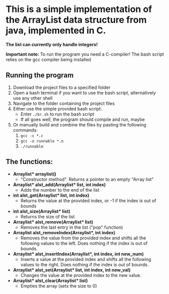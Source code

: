 # This is a simple implementation of the ArrayList data structure from java, implemented in C. 

**The list can currently only handle integers!**

**Important note:** To run the program you need a C-compiler! The bash script relies on the gcc compiler being installed

## Running the program
1. Download the project files to a specified folder
2. Open a bash terminal if you want to use the bash script, alternatively use any other shell
3. Navigate to the folder containing the project files
4. Either use the simple provided bash script:
    * Enter `./br.sh` to run the bash script
    * If all goes well, the program should compile and run, maybe
5. Or manually build and combine the files by pasting the following commands:
    1. `gcc -c *.c`
    2. `gcc -o runnable *.o`
    3. `./runnable`

## The functions:

- **Arraylist\* arraylist()**
    - "Constructor method". Returns a pointer to an empty "Array list"
- **Arraylist\* alst_add(Arraylist\* list, int index)**
    - Adds the number to the end of the list
- **int alst_get(Arraylist\* list, int index)**
    - Returns the value at the provided index, or -1 if the index is out of bounds
- **int alst_size(Arraylist\* list)**
    - Returns the size of the list
- **Arraylist\* alst_remove(Arraylist\* list)**
    - Removes the last entry in the list ("pop" function)
- **Arraylist alst_removeIndex(Arraylist\*, int index)**
    - Removes the value from the provided index and shifts all the following values to the left. Does nothing if the index is out of bounds.
- **Arraylist\* alst_insertIndex(Arraylist\*, int index, int new_num)**
    - Inserts a value at the provided index and shifts all the following values to the right. Does nothing if the index is out of bounds.
- **Arraylist\* alst_set(Arraylist\* list, int index, int new_val)**
    - Changes the value at the provided index to the new value.
- **Arraylist\* alst_clear(Arraylist\* list)**
    - Empties the array (sets the size to 0)